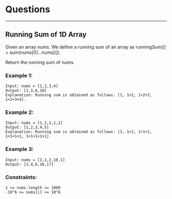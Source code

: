# Questions

-------------------
## Running Sum of 1D Array

Given an array nums. We define a running sum of an array as runningSum[i] = sum(nums[0]…nums[i]). <br>

Return the running sum of nums. <br>

### Example 1:
```
Input: nums = [1,2,3,4]
Output: [1,3,6,10]
Explanation: Running sum is obtained as follows: [1, 1+2, 1+2+3, 1+2+3+4].
```
### Example 2:
```
Input: nums = [1,1,1,1,1]
Output: [1,2,3,4,5]
Explanation: Running sum is obtained as follows: [1, 1+1, 1+1+1, 1+1+1+1, 1+1+1+1+1].
```
### Example 3:
```
Input: nums = [3,1,2,10,1]
Output: [3,4,6,16,17]
``` 

### Constraints:
```
1 <= nums.length <= 1000
-10^6 <= nums[i] <= 10^6
```

